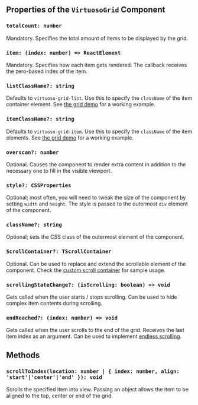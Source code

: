 ## Properties of the `VirtuosoGrid` Component

### `totalCount: number`

Mandatory. Specifies the total amount of items to be displayed by the grid.

### `item: (index: number) => ReactElement`

Mandatory. Specifies how each item gets rendered. The callback receives the zero-based index of the item.

### `listClassName?: string`

Defaults to `virtuoso-grid-list`. Use this to specify the `className` of the item container element. See [the grid demo](/grid-responsive-columns) for a working example.

### `itemClassName?: string`

Defaults to `virtuoso-grid-item`. Use this to specify the `className` of the item elements. See [the grid demo](/grid-responsive-columns) for a working example.

### `overscan?: number`

Optional. Causes the component to render extra content in addition to the necessary one to fill in the visible viewport.

### `style?: CSSProperties`

Optional; most often, you will need to tweak the size of the component by setting `width` and `height`.
The style is passed to the outermost `div` element of the component.

### `className?: string`

Optional; sets the CSS class of the outermost element of the component.

### `ScrollContainer?: TScrollContainer`

Optional. Can be used to replace and extend the scrollable element of the component.
Check the [custom scroll container](/custom-scroll-container) for sample usage.

### `scrollingStateChange?: (isScrolling: boolean) => void`

Gets called when the user starts / stops scrolling. Can be used to hide complex item contents during scrolling.

### `endReached?: (index: number) => void`

Gets called when the user scrolls to the end of the grid.
Receives the last item index as an argument. Can be used to implement [endless scrolling](/endless-scrolling).

## Methods

### `scrollToIndex(location: number | { index: number, align: 'start'|'center'|'end' }): void`

Scrolls the specified item into view. Passing an object allows the item to be aligned to the top, center or end of the grid.
